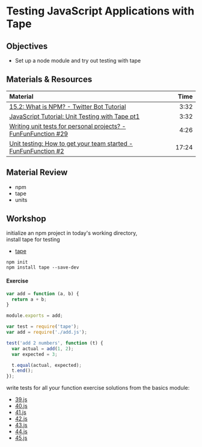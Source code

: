 # Testing JavaScript Applications with Tape

## Objectives
 - Set up a node module and try out testing with tape

## Materials & Resources
| Material | Time |
|:---------|-----:|
| [15.2: What is NPM? - Twitter Bot Tutorial](https://www.youtube.com/watch?v=s70-Vsud9Vk) | 3:32 |
| [JavaScript Tutorial: Unit Testing with Tape pt1](https://www.youtube.com/watch?v=5JXx0QrYUXo) | 3:32 |
| [Writing unit tests for personal projects? - FunFunFunction #29](https://www.youtube.com/watch?v=ib2Pt9_zciA) | 4:26 |
| [Unit testing: How to get your team started - FunFunFunction #2](https://www.youtube.com/watch?v=TWBDa5dqrl8&t=297s) | 17:24 |


## Material Review
 - npm
 - tape
 - units

## Workshop
initialize an npm project in today's working directory,   
install tape for testing
- [tape](https://github.com/substack/tape)

```
npm init
npm install tape --save-dev
```

#### Exercise
```javascript
var add = function (a, b) {
  return a + b;
}

module.exports = add;
```

```javascript
var test = require('tape');
var add = require('./add.js');

test('add 2 numbers', function (t) {
  var actual = add(1, 2);
  var expected = 3;

  t.equal(actual, expected);
  t.end();
});
```

write tests for all your function exercise solutions from the basics module:
- [39.js](../../basics/expressions-control-flow/workshop/39.js)
- [40.js](../../basics/expressions-control-flow/workshop/40.js)
- [41.js](../../basics/expressions-control-flow/workshop/41.js)
- [42.js](../../basics/expressions-control-flow/workshop/42.js)
- [43.js](../../basics/expressions-control-flow/workshop/43.js)
- [44.js](../../basics/expressions-control-flow/workshop/44.js)
- [45.js](../../basics/expressions-control-flow/workshop/45.js)
